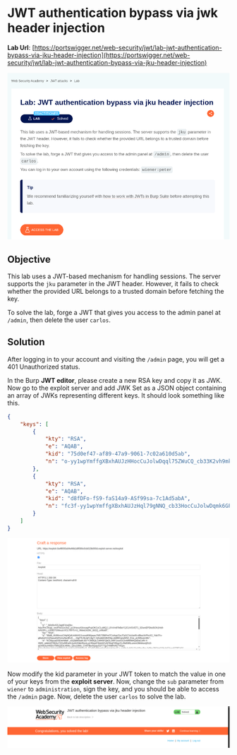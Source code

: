 # JWT authentication bypass via jwk header injection

**Lab Url**: [https://portswigger.net/web-security/jwt/lab-jwt-authentication-bypass-via-jku-header-injection](https://portswigger.net/web-security/jwt/lab-jwt-authentication-bypass-via-jku-header-injection)

![Lab Description](img/lab-description.png)

## Objective

This lab uses a JWT-based mechanism for handling sessions. The server supports the `jku` parameter in the JWT header. However, it fails to check whether the provided URL belongs to a trusted domain before fetching the key.

To solve the lab, forge a JWT that gives you access to the admin panel at `/admin`, then delete the user `carlos`.

## Solution

After logging in to your account and visiting the `/admin` page, you will get a 401 Unauthorized status.

In the Burp **JWT editor**, please create a new RSA key and copy it as JWK. Now go to the exploit server and add JWK Set as a JSON object containing an array of JWKs representing different keys. It should look something like this.

```json
{
    "keys": [
        {
            "kty": "RSA",
            "e": "AQAB",
            "kid": "75d0ef47-af89-47a9-9061-7c02a610d5ab",
            "n": "o-yy1wpYmffgXBxhAUJzHHocCuJolwDqql75ZWuCQ_cb33K2vh9mk6GPM9gNN4Y_qTVX67WhsN3JvaFYw-fhvsWQ"
        },
        {
            "kty": "RSA",
            "e": "AQAB",
            "kid": "d8fDFo-fS9-faS14a9-ASf99sa-7c1Ad5abA",
            "n": "fc3f-yy1wpYmffgXBxhAUJzHql79gNNQ_cb33HocCuJolwDqmk6GPM4Y_qTVX67WhsN3JvaFYw-dfg6DH-asAScw"
        }
    ]
}
```

![Jwk Keys](img/jwk-keys.png)

Now modify the kid parameter in your JWT token to match the value in one of your keys from the **exploit server**. Now, change the `sub` parameter from `wiener` to `administration`, sign the key, and you should be able to access the `/admin` page. Now, delete the user `carlos` to solve the lab.

![Lab Solved](img/lab-solved.png)
